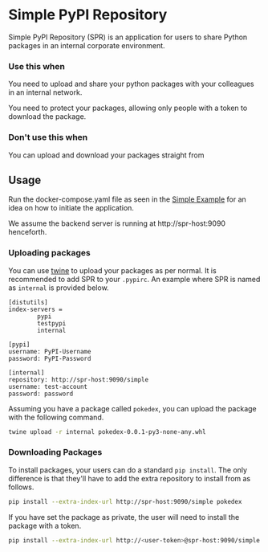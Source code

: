 Simple PyPI Repository
======================

Simple PyPI Repository (SPR) is an application for users to share Python
packages in an internal corporate environment. 

### Use this when

You need to upload and share your python packages with your colleagues
in an internal network.

You need to protect your packages, allowing only people with a 
token to download the package.

### Don't use this when

You can upload and download your packages straight from

## Usage

Run the docker-compose.yaml file as seen in the [Simple Example]([_example/Simple/docker-compose.yml](https://github.com/DanielBok/simple-pypi-repository/tree/master/_example/Simple)) 
for an idea on how to initiate the application.

We assume the backend server is running at http://spr-host:9090 
henceforth.

### Uploading packages

You can use [twine]() to upload your packages as per normal. It is
recommended to add SPR to your `.pypirc`. An example where SPR is 
named as `internal` is provided below.

```
[distutils]
index-servers =
        pypi
        testpypi
        internal

[pypi]
username: PyPI-Username
password: PyPI-Password

[internal]
repository: http://spr-host:9090/simple
username: test-account
password: password
```

Assuming you have a package called `pokedex`, you can upload the 
package with the following command.

```bash
twine upload -r internal pokedex-0.0.1-py3-none-any.whl
```

### Downloading Packages

To install packages, your users can do a standard `pip install`. The 
only difference is that they'll have to add the extra repository to
install from as follows.

```bash
pip install --extra-index-url http://spr-host:9090/simple pokedex
```

If you have set the package as private, the user will need to install
the package with a token.

```bash
pip install --extra-index-url http://<user-token>@spr-host:9090/simple pokedex
```

